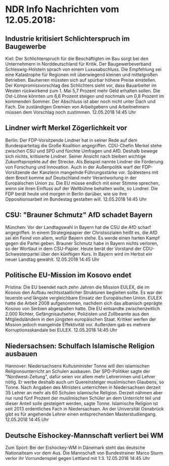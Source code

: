 # NDR Info Nachrichten vom 12.05.2018:


## Industrie kritisiert Schlichterspruch im Baugewerbe
Kiel: Der Schlichterspruch für die Beschäftigten im Bau sorgt bei den Unternehmern in Norddeutschland für Kritik. Der Baugewerbeverband Schleswig-Holstein sprach von einem Luxusabschluss. Die Empfehlung sei eine Katastrophe für Regionen mit überwiegend kleinen und mittelgroßen Betrieben. Bauherren müssten sich auf spürbar höhere Preise einstellen. Der Kompromissvorschlag des Schlichters sieht vor, dass Bauarbeiter im Westen rückwirkend zum 1. Mai 5,7 Prozent mehr Geld erhalten sollen. Die Ost-Löhne könnten um 6,6 Prozent steigen und nochmals um 0,8 Prozent im kommenden Sommer. Der Abschluss ist aber noch nicht unter Dach und Fach. Die zuständigen Gremien von Arbeitgebern und Arbeitnehmern müssen dem Vorschlag noch zustimmen. 12.05.2018 14:45 Uhr 

## Lindner wirft Merkel Zögerlichkeit vor
Berlin: Der FDP-Vorsitzende Lindner hat in seiner Rede auf dem Bundesparteitag die Große Koalition angegriffen. CDU-Chefin Merkel stehe zwischen CSU und SPD und fürchte Umfragen und AfD. Deshalb bewege sich nichts, kritisierte Lindner. Seiner Ansicht nach bleiben wichtige Zukunftsprojekte auf der Strecke. Als Beispiel nannte Lindner die Förderung von Forschung und Innovation. Auch in der Außenpolitik warf der FDP-Vorsitzende der Kanzlerin mangelnde Führungsstärke vor. Spätestens mit dem Brexit komme auf Deutschland mehr Verantwortung in der Europäischen Union zu. Die EU müsse endlich mit einer Stimme sprechen, wenn sie ihren Einfluss auf der Weltbühne behalten wolle, so Lindner. Die FDP berät heute und morgen in Berlin darüber, wie sie ihre Oppositionsarbeit im Bundestag gestalten will. 12.05.2018 14:45 Uhr 

## CSU: "Brauner Schmutz" AfD schadet Bayern
München: Vor der Landtagswahl in Bayern hat die CSU die AfD scharf angegriffen. In einem Strategiepapier der Christsozialen heißt es, die AfD sei ein Feind von allem, wofür Bayern stehe. Es werde einen harten Kampf gegen die Partei geben. Brauner Schmutz habe in Bayern nichts verloren, so der Wortlaut in dem CSU-Papier. Heute berät der Vorstand der CDU-Schwesterpartei über den künftigen Kurs. In Bayern wird im Herbst ein neuer Landtag gewählt. 12.05.2018 14:45 Uhr 

## Politische EU-Mission im Kosovo endet
Pristina: Die EU beendet nach zehn Jahren die Mission EULEX, die im Kosovo den Aufbau rechtsstaatlicher Strukturen begleiten sollte. Es war der teuerste und längste vergleichbare Einsatz der Europäischen Union. EULEX hatte die Arbeit 2008 aufgenommen, nachdem sich das albanisch geprägte Kosovo von Serbien abgespalten hatte. Die EU entsandte zwischenzeitlich 2.000 Richter, Gefängnisaufseher, Polizisten und Zollbeamte aus den Mitgliedsländern in den jüngsten europäischen Staat. Kritiker werfen der Mission jedoch mangelnde Effektivität vor. Außerdem gab es mehrere Korruptionsskandale bei EULEX. 12.05.2018 14:45 Uhr 

## Niedersachsen: Schulfach Islamische Religion ausbauen
Hannover:	Niedersachsens Kultusminister Tonne will den islamischen Religionsunterricht an Schulen ausbauen. Der SPD-Politiker sagte der "Nordwest-Zeitung", dafür seien vor allem mehr Lehrerinnen und Lehrer nötig. Er werbe deshalb auch um Quereinsteiger muslimischen Glaubens, so Tonne. Nach Angaben des Ministers unterrichten in Niedersachsen derzeit 35 Lehrer an mehr als 60 Schulen islamische Religion. Derzeit nähmen aber nur rund fünf Prozent der muslimischen Schüler an dem Unterricht teil und dieser Anteil solle gesteigert werden, sagte Tonne. Islamische Religion ist seit 2013 ordentliches Fach in Niedersachsen. An der Universität Osnabrück gibt es für angehende Lehrer einen entsprechenden Masterstudiengang. 12.05.2018 14:45 Uhr 

## Deutsche Eishockey-Mannschaft verliert bei WM
Zum Sport:	Bei der Eishockey-WM in Dänemark steht das deutsche Nationalteam vor dem Aus. Die Mannschaft von Bundestrainer Marco Sturm verlor ihr Vorrundenspiel gegen Lettland mit 1:3. 12.05.2018 14:45 Uhr 
